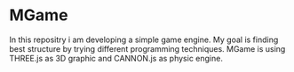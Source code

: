 # MGame
In this repositry i am developing a simple game engine. My goal is finding best structure by trying different programming techniques.
MGame is using THREE.js as 3D graphic and CANNON.js as physic engine.
